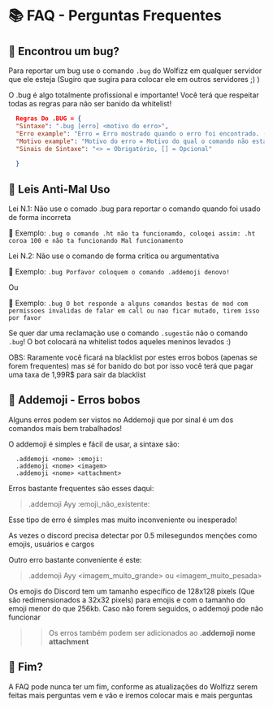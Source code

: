 # 📚 FAQ - Perguntas Frequentes

🐌 Encontrou um bug?
-
Para reportar um bug use o comando `.bug` do Wolfizz em qualquer servidor que ele esteja (Sugiro que sugira para colocar ele em outros servidores ;) )

 O .bug é algo totalmente profissional e importante! Você terá que respeitar todas as regras para não ser banido da whitelist!
```json
  Regras Do .BUG = {
  "Sintaxe": ".bug [erro] <motivo do erro>",
  "Erro example": "Erro = Erro mostrado quando o erro foi encontrado. (Caso o erro não seja mostrado em chat não precisa usar)",
  "Motivo example": "Motivo do erro = Motivo do qual o comando não está funcionando. (mal funcionamento, comando não aparece em chat, o comando não adiciona oque quero)",
  "Sinais de Sintaxe": "<> = Obrigatório, [] = Opcional"
   
  }
```

📛 Leis Anti-Mal Uso
-
 Lei N.1: Não use o comado .bug para reportar o comando quando foi usado de forma incorreta

🔔 Exemplo: `.bug o comando .ht não ta funcionamdo, coloqei assim: .ht coroa 100 e não ta funcionando
 Mal funcionamento`
 

 Lei N.2: Não use o comando de forma crítica ou argumentativa

🔔 Exemplo: `.bug Porfavor coloquem o comando .addemoji denovo!`

Ou

🔔 Exemplo: `.bug O bot responde a alguns comandos bestas de mod com permissoes invalidas de falar em call ou nao ficar mutado, tirem isso por favor`

 Se quer dar uma reclamação use o comando `.sugestão` não o comando `.bug`! O bot colocará na whitelist todos aqueles meninos levados :)

 OBS: Raramente você ficará na blacklist por estes erros bobos (apenas se forem frequentes) mas sé for banido do bot por isso você terá que pagar uma taxa de 1,99R$ para sair da blacklist

📔 Addemoji - Erros bobos
-
Alguns erros podem ser vistos no Addemoji que por sinal é um dos comandos mais bem trabalhados!

 O addemoji é simples e fácil de usar, a sintaxe são:
```
  .addemoji <nome> :emoji:
  .addemoji <nome> <imagem>
  .addemoji <nome> <attachment>
```

  Erros bastante frequentes são esses daqui:
 > .addemoji Ayy :emoji_não_existente:

 Esse tipo de erro é simples mas muito inconveniente ou inesperado!

 As vezes o discord precisa detectar por 0.5 milesegundos menções como emojis, usuários e cargos

  Outro erro bastante conveniente é este:
> .addemoji Ayy <imagem_muito_grande> ou <imagem_muito_pesada>

  Os emojis do Discord tem um tamanho específico de 128x128 pixels (Que são redimensionados a 32x32 pixels) para emojis e com o tamanho do emoji menor do que 256kb. Caso não forem seguidos, o addemoji pode não funcionar
 > > Os erros também podem ser adicionados ao **.addemoji nome attachment**

🔲 Fim?
-
 A FAQ pode nunca ter um fim, conforme as atualizações do Wolfizz serem feitas mais perguntas vem e vão e iremos colocar mais e mais perguntas
